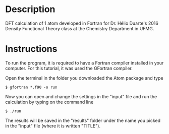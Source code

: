 # Description
DFT calculation of 1 atom developed in Fortran for Dr. Hélio Duarte's 2016 Density Functional Theory class at the Chemistry Department in UFMG.

# Instructions
To run the program, it is required to have a Fortran compiler installed in your computer. For this tutorial, it was used the GFortran compiler.

Open the terminal in the folder you downloaded the Atom package and type
```
$ gfortran *.f90 -o run
```
Now you can open and change the settings in the "input" file and run the calculation by typing on the command line
```
$ ./run
```
The results will be saved in the "results" folder under the name you picked in the "input" file (where it is written "TITLE").
